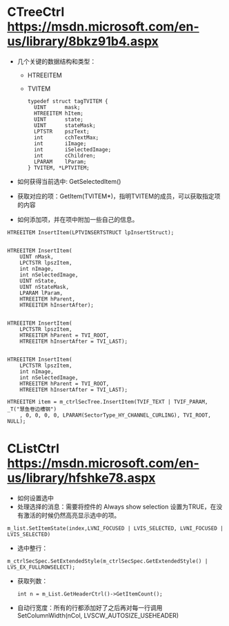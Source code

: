 # CTreeCtrl https://msdn.microsoft.com/en-us/library/8bkz91b4.aspx

* 几个关键的数据结构和类型：

	* HTREEITEM
	* TVITEM

		```
		typedef struct tagTVITEM {
		  UINT      mask;
		  HTREEITEM hItem;
		  UINT      state;
		  UINT      stateMask;
		  LPTSTR    pszText;
		  int       cchTextMax;
		  int       iImage;
		  int       iSelectedImage;
		  int       cChildren;
		  LPARAM    lParam;
		} TVITEM, *LPTVITEM;
		```

* 如何获得当前选中: GetSelectedItem()
* 获取对应的项：GetItem(TVITEM*)，指明TVITEM的成员，可以获取指定项的内容

* 如何添加项，并在项中附加一些自己的信息。

```
HTREEITEM InsertItem(LPTVINSERTSTRUCT lpInsertStruct);

 
HTREEITEM InsertItem(
    UINT nMask,  
    LPCTSTR lpszItem,  
    int nImage,  
    int nSelectedImage,  
    UINT nState,  
    UINT nStateMask,  
    LPARAM lParam,  
    HTREEITEM hParent,  
    HTREEITEM hInsertAfter);

 
HTREEITEM InsertItem(
    LPCTSTR lpszItem,  
    HTREEITEM hParent = TVI_ROOT,  
    HTREEITEM hInsertAfter = TVI_LAST);

 
HTREEITEM InsertItem(
    LPCTSTR lpszItem,  
    int nImage,  
    int nSelectedImage,  
    HTREEITEM hParent = TVI_ROOT,  
    HTREEITEM hInsertAfter = TVI_LAST);
```

```
HTREEITEM item = m_ctrlSecTree.InsertItem(TVIF_TEXT | TVIF_PARAM, _T("慧鱼卷边槽钢")
	, 0, 0, 0, 0, LPARAM(SectorType_HY_CHANNEL_CURLING), TVI_ROOT, NULL);
```


# CListCtrl https://msdn.microsoft.com/en-us/library/hfshke78.aspx

* 如何设置选中
* 处理选择的消息：需要将控件的 Always show selection 设置为TRUE，在没有激活的时候仍然高亮显示选中的项。

```
m_list.SetItemState(index,LVNI_FOCUSED | LVIS_SELECTED, LVNI_FOCUSED | LVIS_SELECTED)
```

* 选中整行：

```
m_ctrlSecSpec.SetExtendedStyle(m_ctrlSecSpec.GetExtendedStyle() | LVS_EX_FULLROWSELECT);
```

* 获取列数：

	```
	int n = m_List.GetHeaderCtrl()->GetItemCount();

	```

* 自动行宽度：所有的行都添加好了之后再对每一行调用 SetColumnWidth(nCol, LVSCW_AUTOSIZE_USEHEADER)